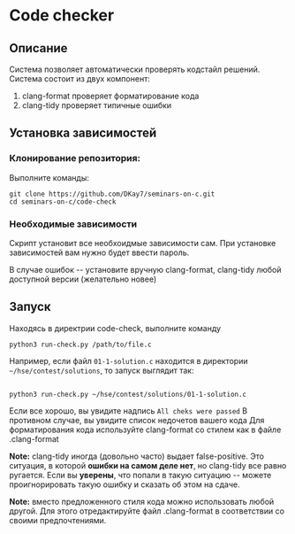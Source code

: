 # Code checker

## Описание

Система позволяет автоматически проверять кодстайл решений. Система состоит из двух компонент:

1. clang-format проверяет форматирование кода
2. clang-tidy проверяет типичные ошибки

## Установка зависимостей

### Клонирование репозитория:

Выполните команды:
```
git clone https://github.com/DKay7/seminars-on-c.git
cd seminars-on-c/code-check
```

### Необходимые зависимости

Скрипт установит все необхоидмые зависимости сам. При установке зависимостей вам нужно будет ввести пароль.

В случае ошибок -- установите вручную clang-format, clang-tidy любой доступной версии (желательно новее)


## Запуск

Находясь в директрии code-check, выполните команду

```
python3 run-check.py /path/to/file.c
```

Например, если файл `01-1-solution.c` находится в директории `~/hse/contest/solutions`, то запуск выглядит так:

```

python3 run-check.py ~/hse/contest/solutions/01-1-solution.c
```

Если все хорошо, вы увидите надпись `All cheks were passed`
В противном случае, вы увидите список недочетов вашего кода
Для форматирования кода используйте clang-format со стилем как в файле .clang-format

**Note:** clang-tidy иногда (довольно часто) выдает false-positive. Это ситуация, в которой __ошибки на самом деле нет__, но clang-tidy все равно ругается. Если вы **уверены**, что попали в такую ситуацию -- можете проигнорировать такую ошибку и сказать об этом на сдаче.

**Note:** вместо предложенного стиля кода можно использовать любой другой. Для этого отредактируйте файл .clang-format в соответствии со своими предпочтениями.

